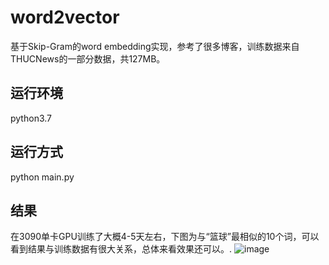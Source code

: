 # word2vector
基于Skip-Gram的word embedding实现，参考了很多博客，训练数据来自THUCNews的一部分数据，共127MB。

## 运行环境
python3.7

## 运行方式
python main.py

## 结果
在3090单卡GPU训练了大概4-5天左右，下图为与“篮球”最相似的10个词，可以看到结果与训练数据有很大关系，总体来看效果还可以。.
![image](https://github.com/lisj1211/NLP/new/main/Word2Vector/篮球.jpg)
